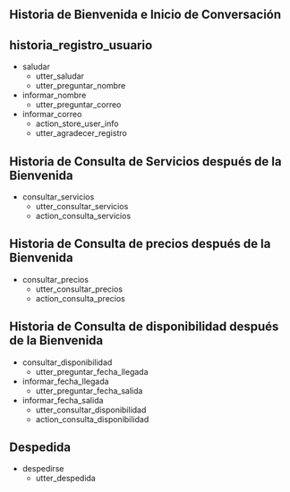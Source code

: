 ## Historia de Bienvenida e Inicio de Conversación

## historia_registro_usuario

* saludar
    - utter_saludar
    - utter_preguntar_nombre
* informar_nombre
    - utter_preguntar_correo
* informar_correo
    - action_store_user_info
    - utter_agradecer_registro

## Historia de Consulta de Servicios después de la Bienvenida

* consultar_servicios
    - utter_consultar_servicios
    - action_consulta_servicios

## Historia de Consulta de precios después de la Bienvenida

* consultar_precios
    - utter_consultar_precios
    - action_consulta_precios

## Historia de Consulta de disponibilidad después de la Bienvenida

* consultar_disponibilidad
    - utter_preguntar_fecha_llegada
* informar_fecha_llegada
    - utter_preguntar_fecha_salida
* informar_fecha_salida
    - utter_consultar_disponibilidad
    - action_consulta_disponibilidad

## Despedida

* despedirse
    - utter_despedida